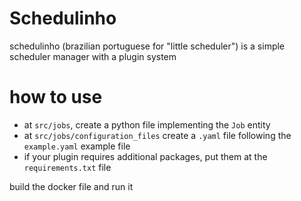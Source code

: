 # Schedulinho
schedulinho (brazilian portuguese for "little scheduler") is a simple scheduler manager with a plugin system

# how to use
- at `src/jobs`, create a python file implementing the `Job` entity
- at `src/jobs/configuration_files` create a `.yaml` file following the `example.yaml` example file
- if your plugin requires additional packages, put them at the `requirements.txt` file

build the docker file and run it
